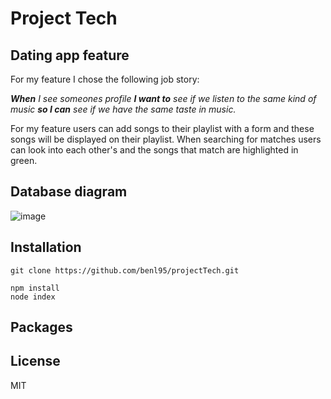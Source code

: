 # Project Tech 

## Dating app feature

For my feature I chose the following job story:

_**When** I see someones profile **I want to** see if we listen to the same kind of music **so I can** see if we have the same taste in music._

For my feature users can add songs to their playlist with a form and these songs will be displayed on their playlist. 
When searching for matches users can look into each other's and the songs that match are highlighted in green. 

## Database diagram

![image](https://user-images.githubusercontent.com/43675725/76950992-38663300-690b-11ea-9a9f-cb57920f6eb2.png)

## Installation

````
git clone https://github.com/benl95/projectTech.git
````

```
npm install
node index
```

## Packages



## License

MIT

